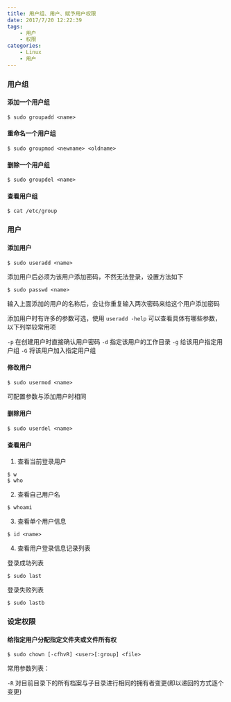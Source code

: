 ```yaml
---
title: 用户组、用户、赋予用户权限
date: 2017/7/20 12:22:39
tags: 
	- 用户
	- 权限
categories: 
	- Linux
	- 用户
---
```


### 用户组

#### 添加一个用户组

```
$ sudo groupadd <name>
```

<!-- more -->

#### 重命名一个用户组

```
$ sudo groupmod <newname> <oldname>
```

#### 删除一个用户组

```
$ sudo groupdel <name>
```

#### 查看用户组

```
$ cat /etc/group
```

### 用户

#### 添加用户

```
$ sudo useradd <name>
```

添加用户后必须为该用户添加密码，不然无法登录，设置方法如下

```
$ sudo passwd <name>
```

输入上面添加的用户的名称后，会让你重复输入两次密码来给这个用户添加密码

添加用户时有许多的参数可选，使用 `useradd -help` 可以查看具体有哪些参数，以下列举较常用项

`-p` 在创建用户时直接确认用户密码
`-d` 指定该用户的工作目录
`-g` 给该用户指定用户组
`-G` 将该用户加入指定用户组

#### 修改用户

```
$ sudo usermod <name>
```

可配置参数与添加用户时相同

#### 删除用户

```
$ sudo userdel <name>
```

#### 查看用户

1. 查看当前登录用户

```
$ w
$ who
```

2. 查看自己用户名

```
$ whoami
```

3. 查看单个用户信息

```
$ id <name>
```

4. 查看用户登录信息记录列表

登录成功列表

```
$ sudo last
```

登录失败列表

```
$ sudo lastb
```

### 设定权限

####  给指定用户分配指定文件夹或文件所有权

```
$ sudo chown [-cfhvR] <user>[:group] <file>
```

常用参数列表：

`-R` 对目前目录下的所有档案与子目录进行相同的拥有者变更(即以递回的方式逐个变更)




